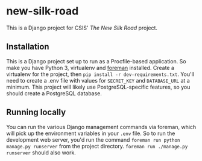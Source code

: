 # new-silk-road

This is a Django project for CSIS' *The New Silk Road* project.


## Installation

This is a Django project set up to run as a Procfile-based application. So make you have Python 3, virtualenv and [foreman](http://ddollar.github.io/foreman/) installed. Create a virtualenv for the project, then `pip install -r dev-requirements.txt`. You'll need to create a .env file with values for `SECRET_KEY` and `DATABASE_URL` at a minimum. This project will likely use PostgreSQL-specific features, so you should create a PostgreSQL database.

## Running locally

You can run the various Django management commands via foreman, which will pick up the environment variables in your `.env` file. So to run the development web server, you'd run the command `foreman run python manage.py runserver` from the project directory. `foreman run ./manage.py runserver` should also work.
